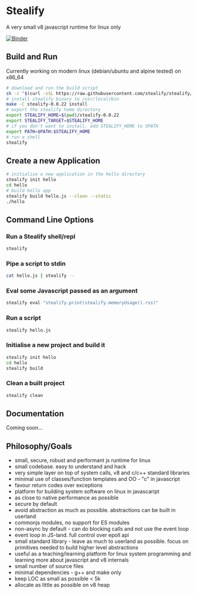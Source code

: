 # Stealify

A very small v8 javascript runtime for linux only

[![Binder](https://mybinder.org/badge_logo.svg)](https://mybinder.org/v2/gh/stealify/binder/HEAD)

## Build and Run

Currently working on modern linux (debian/ubuntu and alpine tested) on x86_64

```bash
# download and run the build script
sh -c "$(curl -sSL https://raw.githubusercontent.com/stealify/stealify/0.0.22/install.sh)"
# install stealify binary to /usr/local/bin
make -C stealify-0.0.22 install
# export the stealify home directory
export STEALIFY_HOME=$(pwd)/stealify-0.0.22
export STEALIFY_TARGET=$STEALIFY_HOME
# if you don't want to install, add STEALIFY_HOME to SPATH
export PATH=$PATH:$STEALIFY_HOME
# run a shell
stealify
```

## Create a new Application
```bash
# initialise a new application in the hello directory
stealify init hello
cd hello
# build hello app
stealify build hello.js --clean --static
./hello
```

## Command Line Options

### Run a Stealify shell/repl
```bash
stealify
```

### Pipe a script to stdin
```bash
cat hello.js | stealify --
```

### Eval some Javascript passed as an argument
```bash
stealify eval "stealify.print(stealify.memoryUsage().rss)"
```

### Run a script
```bash
stealify hello.js
```

### Initialise a new project and build it
```bash
stealify init hello
cd hello
stealify build
```

### Clean a built project
```bash
stealify clean
```

## Documentation

Coming soon...

## Philosophy/Goals
- small, secure, robust and performant js runtime for linux
- small codebase. easy to understand and hack
- very simple layer on top of system calls, v8 and c/c++ standard libraries
- minimal use of classes/function templates and OO - "c" in javascript
- favour return codes over exceptions
- platform for building system software on linux in javascaript
- as close to native performance as possible
- secure by default
- avoid abstraction as much as possible. abstractions can be built in userland
- commonjs modules, no support for ES modules
- non-async by default - can do blocking calls and not use the event loop
- event loop in JS-land. full control over epoll api
- small standard library - leave as much to userland as possible. focus on primitives needed to build higher level abstractions
- useful as a teaching/learning platform for linux system programming and learning more about javascript and v8 internals
- small number of source files
- minimal dependencies - g++ and make only
- keep LOC as small as possible < 5k
- allocate as little as possible on v8 heap
